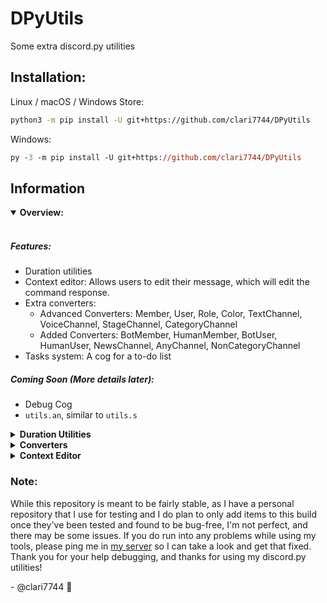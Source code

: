 # DPyUtils
Some extra discord.py utilities

## Installation:
Linux / macOS / Windows Store:
```sh
python3 -m pip install -U git+https://github.com/clari7744/DPyUtils
```

Windows:
```ps
py -3 -m pip install -U git+https://github.com/clari7744/DPyUtils
```

## Information
<details open>
<summary><strong>Overview:</strong></summary><br>

##### Features:
* Duration utilities
* Context editor: Allows users to edit their message, which will edit the command response.
* Extra converters: 
  * Advanced Converters: Member, User, Role, Color, TextChannel, VoiceChannel, StageChannel, CategoryChannel
  * Added Converters: BotMember, HumanMember, BotUser, HumanUser, NewsChannel, AnyChannel, NonCategoryChannel
* Tasks system: A cog for a to-do list

##### Coming Soon (More details later):
* Debug Cog
* `utils.an`, similar to `utils.s`
</details>

<details>
<summary><strong>Duration Utilities</strong></summary><br>

##### Utilities:
* `duration.DurationParser`: A converter that converts input from `1y1w1d1h1m1s` format to seconds.
* `duration.parse`: Accepts seconds or `datetime.timedelta`, and changes it to a `collections.namedtuple` with each unit in it individually (`duration.ParsedDuration(years=1, weeks=1, days=1, hours=1, minutes=1, seconds=1)`)
* `duration.strfdur`: Accepts seconds, `datetime.timedelta`, or `duration.ParsedDuration` and converts it to a human-readable string.
  - Example: `10000 seconds` -> `2 hours, 46 minutes, and 40 seconds`

##### Usage:
To use the utilities provided in this module, just import `DPyUtils.duration`
</details>

<details>
<summary><strong>Converters</strong></summary><br>


</details>

<details>
<summary><strong>Context Editor</strong></summary><br>


</details>



### Note:
While this repository is meant to be fairly stable, as I have a personal repository that I use for testing and I do plan to only add items to this build once they've been tested and found to be bug-free, I'm not perfect, and there may be some issues. If you do run into any problems while using my tools, please ping me in [my server](https://discord.gg/EQkDnBS) so I can take a look and get that fixed. 
Thank you for your help debugging, and thanks for using my discord.py utilities!

\- @clari7744 💜
